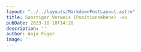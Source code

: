 ```yaml
---
layout: "../../layouts/MarkdownPostLayout.astro"
title: Sonstiger Verweis (Positionsebene) -xx
pubDate: 2023-10-18T14:28
description: ''
author: Anja Füger
image: ''
---
```


